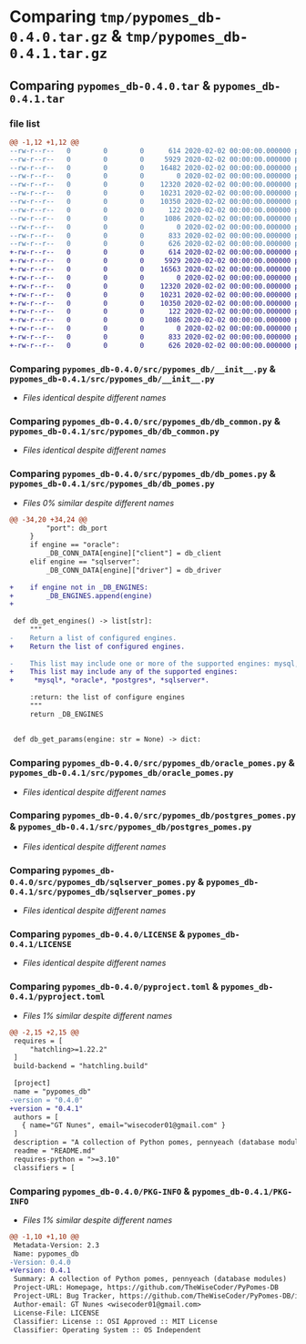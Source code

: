# Comparing `tmp/pypomes_db-0.4.0.tar.gz` & `tmp/pypomes_db-0.4.1.tar.gz`

## Comparing `pypomes_db-0.4.0.tar` & `pypomes_db-0.4.1.tar`

### file list

```diff
@@ -1,12 +1,12 @@
--rw-r--r--   0        0        0      614 2020-02-02 00:00:00.000000 pypomes_db-0.4.0/src/pypomes_db/__init__.py
--rw-r--r--   0        0        0     5929 2020-02-02 00:00:00.000000 pypomes_db-0.4.0/src/pypomes_db/db_common.py
--rw-r--r--   0        0        0    16482 2020-02-02 00:00:00.000000 pypomes_db-0.4.0/src/pypomes_db/db_pomes.py
--rw-r--r--   0        0        0        0 2020-02-02 00:00:00.000000 pypomes_db-0.4.0/src/pypomes_db/mysql_pomes.py
--rw-r--r--   0        0        0    12320 2020-02-02 00:00:00.000000 pypomes_db-0.4.0/src/pypomes_db/oracle_pomes.py
--rw-r--r--   0        0        0    10231 2020-02-02 00:00:00.000000 pypomes_db-0.4.0/src/pypomes_db/postgres_pomes.py
--rw-r--r--   0        0        0    10350 2020-02-02 00:00:00.000000 pypomes_db-0.4.0/src/pypomes_db/sqlserver_pomes.py
--rw-r--r--   0        0        0      122 2020-02-02 00:00:00.000000 pypomes_db-0.4.0/.gitignore
--rw-r--r--   0        0        0     1086 2020-02-02 00:00:00.000000 pypomes_db-0.4.0/LICENSE
--rw-r--r--   0        0        0        0 2020-02-02 00:00:00.000000 pypomes_db-0.4.0/README.md
--rw-r--r--   0        0        0      833 2020-02-02 00:00:00.000000 pypomes_db-0.4.0/pyproject.toml
--rw-r--r--   0        0        0      626 2020-02-02 00:00:00.000000 pypomes_db-0.4.0/PKG-INFO
+-rw-r--r--   0        0        0      614 2020-02-02 00:00:00.000000 pypomes_db-0.4.1/src/pypomes_db/__init__.py
+-rw-r--r--   0        0        0     5929 2020-02-02 00:00:00.000000 pypomes_db-0.4.1/src/pypomes_db/db_common.py
+-rw-r--r--   0        0        0    16563 2020-02-02 00:00:00.000000 pypomes_db-0.4.1/src/pypomes_db/db_pomes.py
+-rw-r--r--   0        0        0        0 2020-02-02 00:00:00.000000 pypomes_db-0.4.1/src/pypomes_db/mysql_pomes.py
+-rw-r--r--   0        0        0    12320 2020-02-02 00:00:00.000000 pypomes_db-0.4.1/src/pypomes_db/oracle_pomes.py
+-rw-r--r--   0        0        0    10231 2020-02-02 00:00:00.000000 pypomes_db-0.4.1/src/pypomes_db/postgres_pomes.py
+-rw-r--r--   0        0        0    10350 2020-02-02 00:00:00.000000 pypomes_db-0.4.1/src/pypomes_db/sqlserver_pomes.py
+-rw-r--r--   0        0        0      122 2020-02-02 00:00:00.000000 pypomes_db-0.4.1/.gitignore
+-rw-r--r--   0        0        0     1086 2020-02-02 00:00:00.000000 pypomes_db-0.4.1/LICENSE
+-rw-r--r--   0        0        0        0 2020-02-02 00:00:00.000000 pypomes_db-0.4.1/README.md
+-rw-r--r--   0        0        0      833 2020-02-02 00:00:00.000000 pypomes_db-0.4.1/pyproject.toml
+-rw-r--r--   0        0        0      626 2020-02-02 00:00:00.000000 pypomes_db-0.4.1/PKG-INFO
```

### Comparing `pypomes_db-0.4.0/src/pypomes_db/__init__.py` & `pypomes_db-0.4.1/src/pypomes_db/__init__.py`

 * *Files identical despite different names*

### Comparing `pypomes_db-0.4.0/src/pypomes_db/db_common.py` & `pypomes_db-0.4.1/src/pypomes_db/db_common.py`

 * *Files identical despite different names*

### Comparing `pypomes_db-0.4.0/src/pypomes_db/db_pomes.py` & `pypomes_db-0.4.1/src/pypomes_db/db_pomes.py`

 * *Files 0% similar despite different names*

```diff
@@ -34,20 +34,24 @@
         "port": db_port
     }
     if engine == "oracle":
         _DB_CONN_DATA[engine]["client"] = db_client
     elif engine == "sqlserver":
         _DB_CONN_DATA[engine]["driver"] = db_driver
 
+    if engine not in _DB_ENGINES:
+        _DB_ENGINES.append(engine)
+
 
 def db_get_engines() -> list[str]:
     """
-    Return a list of configured engines.
+    Return the list of configured engines.
 
-    This list may include one or more of the supported engines: mysql, oracle, postgres, sqlserver.
+    This list may include any of the supported engines:
+     *mysql*, *oracle*, *postgres*, *sqlserver*.
 
     :return: the list of configure engines
     """
     return _DB_ENGINES
 
 
 def db_get_params(engine: str = None) -> dict:
```

### Comparing `pypomes_db-0.4.0/src/pypomes_db/oracle_pomes.py` & `pypomes_db-0.4.1/src/pypomes_db/oracle_pomes.py`

 * *Files identical despite different names*

### Comparing `pypomes_db-0.4.0/src/pypomes_db/postgres_pomes.py` & `pypomes_db-0.4.1/src/pypomes_db/postgres_pomes.py`

 * *Files identical despite different names*

### Comparing `pypomes_db-0.4.0/src/pypomes_db/sqlserver_pomes.py` & `pypomes_db-0.4.1/src/pypomes_db/sqlserver_pomes.py`

 * *Files identical despite different names*

### Comparing `pypomes_db-0.4.0/LICENSE` & `pypomes_db-0.4.1/LICENSE`

 * *Files identical despite different names*

### Comparing `pypomes_db-0.4.0/pyproject.toml` & `pypomes_db-0.4.1/pyproject.toml`

 * *Files 1% similar despite different names*

```diff
@@ -2,15 +2,15 @@
 requires = [
     "hatchling>=1.22.2"
 ]
 build-backend = "hatchling.build"
 
 [project]
 name = "pypomes_db"
-version = "0.4.0"
+version = "0.4.1"
 authors = [
   { name="GT Nunes", email="wisecoder01@gmail.com" }
 ]
 description = "A collection of Python pomes, pennyeach (database modules)"
 readme = "README.md"
 requires-python = ">=3.10"
 classifiers = [
```

### Comparing `pypomes_db-0.4.0/PKG-INFO` & `pypomes_db-0.4.1/PKG-INFO`

 * *Files 1% similar despite different names*

```diff
@@ -1,10 +1,10 @@
 Metadata-Version: 2.3
 Name: pypomes_db
-Version: 0.4.0
+Version: 0.4.1
 Summary: A collection of Python pomes, pennyeach (database modules)
 Project-URL: Homepage, https://github.com/TheWiseCoder/PyPomes-DB
 Project-URL: Bug Tracker, https://github.com/TheWiseCoder/PyPomes-DB/issues
 Author-email: GT Nunes <wisecoder01@gmail.com>
 License-File: LICENSE
 Classifier: License :: OSI Approved :: MIT License
 Classifier: Operating System :: OS Independent
```

